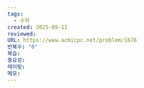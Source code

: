 ```yaml
---
tags:
  - 수학
created: 2025-09-12
reviewed:
URL: https://www.acmicpc.net/problem/1676
반복수: "0"
복습:
중요성:
레이팅:
메모:
---
```

